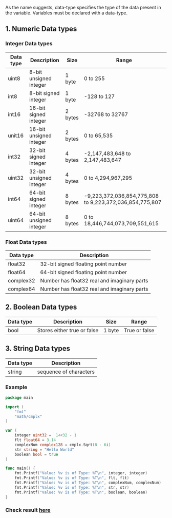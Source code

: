 As the name suggests, data-type specifies the type of the data present in the variable. Variables must be declared with a data-type. 

## 1. Numeric Data types

### Integer Data types
| Data type | Description | Size|Range|
|-----|-----|-----|----|
|uint8|8-bit unsigned integer|1 byte|0 to 255|
|int8|8-bit signed integer|1 byte|-128 to 127|
|int16|16-bit signed integer|2 bytes|-32768 to 32767|
|unit16|16-bit unsigned integer|2 bytes|0 to 65,535|
|int32|32-bit signed integer|4 bytes|-2,147,483,648 to 2,147,483,647|
|uint32|32-bit unsigned integer|4 bytes|0 to 4,294,967,295|
|int64|64-bit signed integer|8 bytes|	-9,223,372,036,854,775,808 to 9,223,372,036,854,775,807|
|uint64|64-bit unsigned integer|8 bytes|0 to 18,446,744,073,709,551,615|

### Float Data types

| Data type | Description | 
|-----|-----|
|float32|32-bit signed floating point number|
|float64|64-bit signed floating point number|
|complex32|Number has float32 real and imaginary parts|
|complex64|Number has float32 real and imaginary parts|


## 2. Boolean Data types

| Data type | Description | Size|Range|
|-----|-----|-----|----|
|bool|Stores either true or false|1 byte|True or false|


## 3. String Data types
| Data type | Description | 
|-----|-----|
|string|sequence of characters|

### Example

```go
package main

import (
	"fmt"
	"math/cmplx"
)

var (
	integer uint32 =  1<<32 - 1
	flt float64 = 3.14
    complexNum complex128 = cmplx.Sqrt(8 - 6i)
    str string = "Hello World"
    boolean bool = true
)

func main() {
	fmt.Printf("Value: %v is of Type: %T\n", integer, integer)
	fmt.Printf("Value: %v is of Type: %T\n", flt, flt)
	fmt.Printf("Value: %v is of Type: %T\n", complexNum, complexNum)
	fmt.Printf("Value: %v is of Type: %T\n", str, str)
	fmt.Printf("Value: %v is of Type: %T\n", boolean, boolean)
}
```

### Check result [here](https://onecompiler.com/go/3vpkuw5dc)
